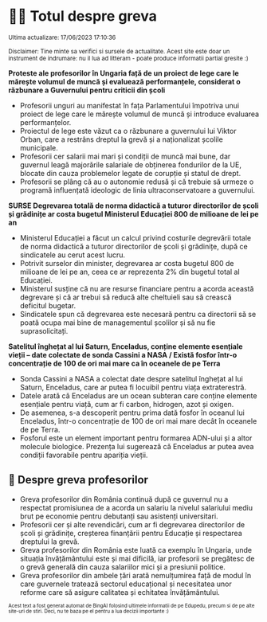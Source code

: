 # 👩‍🏫 Totul despre greva
<sub>Ultima actualizare: 17/06/2023 17:10:36</sub>

<sub>Disclaimer: Tine minte sa verifici si sursele de actualitate. Acest site este doar un instrument de indrumare: nu il lua ad litteram - poate produce informatii partial gresite :)</sub>

**Proteste ale profesorilor în Ungaria față de un proiect de lege care le mărește volumul de muncă și evaluează performanțele, considerat o răzbunare a Guvernului pentru criticii din școli**

- Profesorii unguri au manifestat în fața Parlamentului împotriva unui proiect de lege care le mărește volumul de muncă și introduce evaluarea performanțelor.
- Proiectul de lege este văzut ca o răzbunare a guvernului lui Viktor Orban, care a restrâns dreptul la grevă și a naționalizat școlile municipale.
- Profesorii cer salarii mai mari și condiții de muncă mai bune, dar guvernul leagă majorările salariale de obținerea fondurilor de la UE, blocate din cauza problemelor legate de corupție și statul de drept.
- Profesorii se plâng că au o autonomie redusă și că trebuie să urmeze o programă influențată ideologic de linia ultraconservatoare a guvernului.

**SURSE Degrevarea totală de norma didactică a tuturor directorilor de școli și grădinițe ar costa bugetul Ministerul Educației 800 de milioane de lei pe an**

- Ministerul Educației a făcut un calcul privind costurile degrevării totale de norma didactică a tuturor directorilor de școli și grădinițe, după ce sindicatele au cerut acest lucru.
- Potrivit surselor din minister, degrevarea ar costa bugetul 800 de milioane de lei pe an, ceea ce ar reprezenta 2% din bugetul total al Educației.
- Ministerul susține că nu are resurse financiare pentru a acorda această degrevare și că ar trebui să reducă alte cheltuieli sau să crească deficitul bugetar.
- Sindicatele spun că degrevarea este necesară pentru ca directorii să se poată ocupa mai bine de managementul școlilor și să nu fie suprasolicitați.

**Satelitul înghețat al lui Saturn, Enceladus, conține elemente esențiale vieții – date colectate de sonda Cassini a NASA / Există fosfor într-o concentrație de 100 de ori mai mare ca în oceanele de pe Terra**

- Sonda Cassini a NASA a colectat date despre satelitul înghețat al lui Saturn, Enceladus, care ar putea fi locuibil pentru viața extraterestră.
- Datele arată că Enceladus are un ocean subteran care conține elemente esențiale pentru viață, cum ar fi carbon, hidrogen, azot și oxigen.
- De asemenea, s-a descoperit pentru prima dată fosfor în oceanul lui Enceladus, într-o concentrație de 100 de ori mai mare decât în oceanele de pe Terra.
- Fosforul este un element important pentru formarea ADN-ului și a altor molecule biologice. Prezența lui sugerează că Enceladus ar putea avea condiții favorabile pentru apariția vieții.

## 🏫 Despre greva profesorilor

- Greva profesorilor din România continuă după ce guvernul nu a respectat promisiunea de a acorda un salariu la nivelul salariului mediu brut pe economie pentru debutanți sau asistenți universitari.
- Profesorii cer și alte revendicări, cum ar fi degrevarea directorilor de școli și grădinițe, creșterea finanțării pentru Educație și respectarea dreptului la grevă.
- Greva profesorilor din România este luată ca exemplu în Ungaria, unde situația învățământului este și mai dificilă, iar profesorii se pregătesc de o grevă generală din cauza salariilor mici și a presiunii politice.
- Greva profesorilor din ambele țări arată nemulțumirea față de modul în care guvernele tratează sectorul educațional și necesitatea unor reforme care să asigure calitatea și echitatea învățământului.


<sub><sub>Acest text a fost generat automat de BingAI folosind ultimele informatii de pe Edupedu, precum si de pe alte site-uri de stiri. Deci, nu te baza pe el pentru a lua decizii importante :)</sub></sub>